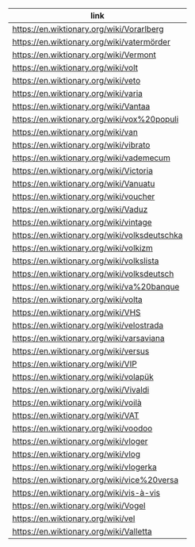 |link|
|----|
|https://en.wiktionary.org/wiki/Vorarlberg|
|https://en.wiktionary.org/wiki/vatermörder|
|https://en.wiktionary.org/wiki/Vermont|
|https://en.wiktionary.org/wiki/volt|
|https://en.wiktionary.org/wiki/veto|
|https://en.wiktionary.org/wiki/varia|
|https://en.wiktionary.org/wiki/Vantaa|
|https://en.wiktionary.org/wiki/vox%20populi|
|https://en.wiktionary.org/wiki/van|
|https://en.wiktionary.org/wiki/vibrato|
|https://en.wiktionary.org/wiki/vademecum|
|https://en.wiktionary.org/wiki/Victoria|
|https://en.wiktionary.org/wiki/Vanuatu|
|https://en.wiktionary.org/wiki/voucher|
|https://en.wiktionary.org/wiki/Vaduz|
|https://en.wiktionary.org/wiki/vintage|
|https://en.wiktionary.org/wiki/volksdeutschka|
|https://en.wiktionary.org/wiki/volkizm|
|https://en.wiktionary.org/wiki/volkslista|
|https://en.wiktionary.org/wiki/volksdeutsch|
|https://en.wiktionary.org/wiki/va%20banque|
|https://en.wiktionary.org/wiki/volta|
|https://en.wiktionary.org/wiki/VHS|
|https://en.wiktionary.org/wiki/velostrada|
|https://en.wiktionary.org/wiki/varsaviana|
|https://en.wiktionary.org/wiki/versus|
|https://en.wiktionary.org/wiki/VIP|
|https://en.wiktionary.org/wiki/volapük|
|https://en.wiktionary.org/wiki/Vivaldi|
|https://en.wiktionary.org/wiki/voilà|
|https://en.wiktionary.org/wiki/VAT|
|https://en.wiktionary.org/wiki/voodoo|
|https://en.wiktionary.org/wiki/vloger|
|https://en.wiktionary.org/wiki/vlog|
|https://en.wiktionary.org/wiki/vlogerka|
|https://en.wiktionary.org/wiki/vice%20versa|
|https://en.wiktionary.org/wiki/vis-à-vis|
|https://en.wiktionary.org/wiki/Vogel|
|https://en.wiktionary.org/wiki/vel|
|https://en.wiktionary.org/wiki/Valletta|
